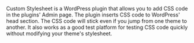 Custom Stylesheet is a WordPress plugin that allows you to add CSS code in the plugins' Admin page. The plugin inserts CSS code to WordPress' head section. The CSS code will stick even if you jump from one theme to another. It also works as a good test platform for testing CSS code quickly without modifying your theme's stylesheet.